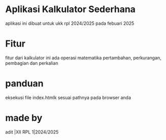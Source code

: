 # Aplikasi Kalkulator Sederhana
aplikasi ini dibuat untuk ukk rpl 2024/2025 pada febuari 2025
# Fitur
fitur dari kalkulator ini ada operasi matematika pertambahan, perkurangan, pembagian dan perkalian 
# panduan
eksekusi file index.htmlk sesuai pathnya pada browser anda 
# made by 
adit |XII RPL 1|2024/2025
